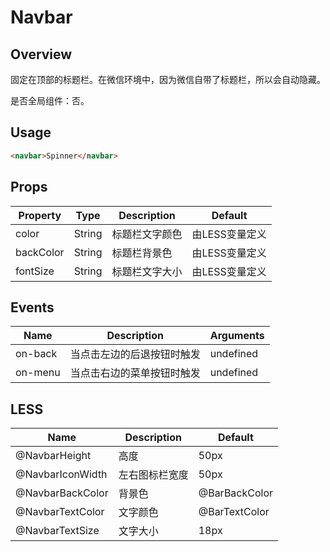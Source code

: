 # Navbar

## Overview

固定在顶部的标题栏。在微信环境中，因为微信自带了标题栏，所以会自动隐藏。

是否全局组件：否。

## Usage

```html
<navbar>Spinner</navbar>
```

## Props

| Property | Type | Description | Default |
| ----- | ----- | ----- | ----- |
| color | String | 标题栏文字颜色 | 由LESS变量定义 |
| backColor | String | 标题栏背景色 | 由LESS变量定义 |
| fontSize | String | 标题栏文字大小 | 由LESS变量定义 |

## Events

| Name | Description | Arguments |
| ----- | ----- | ----- |
| on-back | 当点击左边的后退按钮时触发 | undefined |
| on-menu | 当点击右边的菜单按钮时触发 | undefined |

## LESS

| Name | Description | Default |
| ----- | ----- | ----- |
| @NavbarHeight | 高度 | 50px |
| @NavbarIconWidth | 左右图标栏宽度 | 50px |
| @NavbarBackColor | 背景色 | @BarBackColor |
| @NavbarTextColor | 文字颜色 | @BarTextColor |
| @NavbarTextSize | 文字大小 | 18px |